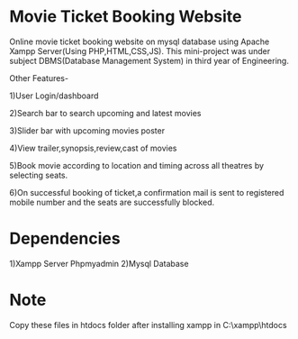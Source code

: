 # Movie Ticket Booking Website
Online movie ticket booking website on mysql database using Apache Xampp Server(Using PHP,HTML,CSS,JS).
This mini-project was under subject DBMS(Database Management System) in third year of Engineering.

Other Features-

1)User Login/dashboard

2)Search bar to search upcoming and latest movies

3)Slider bar with upcoming movies poster

4)View trailer,synopsis,review,cast of movies

5)Book movie according to location and timing across all theatres by selecting seats.

6)On successful booking of ticket,a confirmation mail is sent to registered mobile number and the seats are successfully blocked.


# Dependencies

1)Xampp Server Phpmyadmin
2)Mysql Database

# Note
Copy these files in htdocs folder after installing xampp in C:\xampp\htdocs


